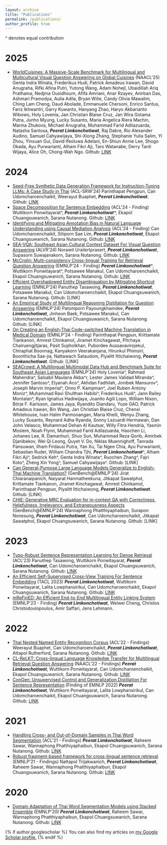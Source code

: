 ```yaml
---
layout: archive
title: "Publications"
permalink: /publications/
author_profile: true
---
```

^ denotes equal contribution

# 2025
- <a href="https://arxiv.org/pdf/2410.12705">WorldCuisines: A Massive-Scale Benchmark for Multilingual and Multicultural Visual Question Answering on Global Cuisines</a> (NAACL'25) Genta Indra Winata, Frederikus Hudi, Patrick Amadeus Irawan, David Anugraha, Rifki Afina Putri, Yutong Wang, Adam Nohejl, Ubaidillah Ariq Prathama, Nedjma Ousidhoum, Afifa Amriani, Anar Rzayev, Anirban Das, Ashmari Pramodya, Aulia Adila, Bryan Wilie, Candy Olivia Mawalim, Ching Lam Cheng, Daud Abolade, Emmanuele Chersoni, Enrico Santus, Fariz Ikhwantri, Garry Kuwanto, Hanyang Zhao, Haryo Akbarianto Wibowo, Holy Lovenia, Jan Christian Blaise Cruz, Jan Wira Gotama Putra, Junho Myung, Lucky Susanto, Maria Angelica Riera Machin, Marina Zhukova, Michael Anugraha, Muhammad Farid Adilazuarda, Natasha Santosa, ***Peerat Limkonchotiwat***, Raj Dabre, Rio Alexander Audino, Samuel Cahyawijaya, Shi-Xiong Zhang, Stephanie Yulia Salim, Yi Zhou, Yinxuan Gui, David Ifeoluwa Adelani, En-Shiun Annie Lee, Shogo Okada, Ayu Purwarianti, Alham Fikri Aji, Taro Watanabe, Derry Tanti Wijaya, Alice Oh, Chong-Wah Ngo. Github: [LINK](https://huggingface.co/datasets/worldcuisines/vqa)

# 2024
- <a href="https://aclanthology.org/2024.acl-srw.38.pdf">Seed-Free Synthetic Data Generation Framework for Instruction-Tuning LLMs: A Case Study in Thai</a> (ACL-SRW'24) Parinthapat Pengpun, Can Udomcharoenchaikit, Weerayut Buaphet, ***Peerat Limkonchotiwat***. Github: [LINK]()
- <a href="https://arxiv.org/pdf/2406.03125">Space Decomposition for Sentence Embedding</a> (ACL'24 - Finding) Wuttikorn Ponwitayarat^, ***Peerat Limkonchotiwat^***, Ekapol Chuangsuwanich, Sarana Nutanong. Github: [LINK]()
- <a href="https://aclanthology.org/2024.findings-acl.686.pdf">Identifying and Mitigating Annotation Bias in Natural Language Understanding using Causal Mediation Analysis</a> (ACL'24 - Finding) Can Udomcharoenchaikit, Sitiporn Sae Lim, ***Peerat Limkonchotiwat***, Ekapol Chuangsuwanich, Sarana Nutanong. Github: [LINK]()
- <a href="https://aclanthology.org/2024.alvr-1.15.pdf">SEA-VQA: Southeast Asian Cultural Context Dataset For Visual Question Answering</a> (ALVR'24) Norawit Urailertprasert, ***Peerat Limkonchotiwat***, Supasorn Suwajanakorn, Sarana Nutanong. Github: [LINK]()
- <a href="https://aclanthology.org/2024.findings-emnlp.157.pdf">McCrolin: Multi-consistency Cross-lingual Training for Retrieval Question Answering</a> (EMNLP'24 - Finding) ***Peerat Limkonchotiwat^***, Wuttikorn Ponwitayarat^, Potsawee Manakul, Can Udomcharoenchaikit, Ekapol Chuangsuwanich, Sarana Nutanong. Github: [LINK]()
- <a href="https://aclanthology.org/2024.emnlp-main.855.pdf">Efficient Overshadowed Entity Disambiguation by Mitigating Shortcut Learning</a> (EMNLP'24) Panuthep Tasawong, ***Peerat Limkonchotiwat***, Potsawee Manakul, Can Udomcharoenchaikit, Ekapol Chuangsuwanich, Sarana Nutanong. Github: [LINK]
- <a href="https://aclanthology.org/2024.emnlp-main.442.pdf">An Empirical Study of Multilingual Reasoning Distillation for Question Answering</a> (EMNLP'24) Patomporn Payoungkhamdee, ***Peerat Limkonchotiwat***, Jinheon Baek, Potsawee Manakul, Can Udomcharoenchaikit, Ekapol Chuangsuwanich, Sarana Nutanong. Github: [LINK]
- <a href="https://aclanthology.org/2024.findings-emnlp.351.pdf">On Creating an English-Thai Code-switched Machine Translation in Medical Domain</a> (EMNLP'24 - Finding) Parinthapat Pengpun, Krittamate Tiankanon, Amrest Chinkamol, Jiramet Kinchagawat, Pitchaya Chairuengjitjaras, Pasit Supholkhan, Pubordee Aussavavirojekul, Chiraphat Boonnag, Kanyakorn Veerakanjana, Hirunkul Phimsiri, Boonthicha Sae-jia, Nattawach Sataudom, Piyalitt Ittichaiwong, ***Peerat Limkonchotiwat***. Github: [LINK]
- <a href="https://aclanthology.org/2024.emnlp-main.296.pdf">	SEACrowd: A Multilingual Multimodal Data Hub and Benchmark Suite for Southeast Asian Languages</a> (EMNLP'24) Holy Lovenia^, Rahmad Mahendra^, Salsabil Maulana Akba^r, Lester James Validad Miranda^, Jennifer Santoso^, Elyanah Aco^, Akhdan Fadhilah, Jonibek Mansurov^, Joseph Marvin Imperial^, Onno P. Kampman^, Joel Ruben Antony Moniz^, Muhammad Ravi Shulthan Habibi^, Frederikus Hudi^, Jann Railey Montalan^, Ryan Ignatius Hadiwijaya, Joanito Agili Lopo, William Nixon, Börje F. Karlsson, James Jaya, Ryandito Diandaru, Yuze GAO, Patrick Amadeus Irawan, Bin Wang, Jan Christian Blaise Cruz, Chenxi Whitehouse, Ivan Halim Parmonangan, Maria Khelli, Wenyu Zhang, Lucky Susanto, Reynard Adha Ryanda, Sonny Lazuardi Hermawan, Dan John Velasco, Muhammad Dehan Al Kautsar, Willy Fitra Hendria, Yasmin Moslem, Noah Flynn, Muhammad Farid Adilazuarda, Haochen Li, Johanes Lee, R. Damanhuri, Shuo Sun, Muhammad Reza Qorib, Amirbek Djanibekov, Wei Qi Leong, Quyet V. Do, Niklas Muennighoff, Tanrada Pansuwan, Ilham Firdausi Putra, Yan Xu, Tai Ngee Chia, Ayu Purwarianti, Sebastian Ruder, William Chandra Tjhi,  ***Peerat Limkonchotiwat***^, Alham Fikri Aji^, Sedrick Keh^, Genta Indra Winata^, Ruochen Zhang^, Fajri Koto^, Zheng Xin Yong^, Samuel Cahyawijaya^. Github: [LINK]
- <a href="https://arxiv.org/pdf/2410.17145">Can General-Purpose Large Language Models Generalize to English-Thai Machine Translation?</a> (GenBench@EMNLP'24) Jirat Chiaranaipanich, Naiyarat Hanmatheekuna, Jitkapat Sawatphol, Krittamate Tiankanon, Jiramet Kinchagawat, Amrest Chinkamol, Parinthapat Pengpun, Piyalitt Ittichaiwong, ***Peerat Limkonchotiwat***. Github: [LINK]
- <a href="https://aclanthology.org/2024.genbench-1.10.pdf">CHIE: Generative MRC Evaluation for in-context QA with Correctness, Helpfulness, Irrelevancy, and Extraneousness Aspects</a> (GenBench@EMNLP'24) Wannaphong Phatthiyaphaibun, Surapon Nonesung, ***Peerat Limkonchotiwat***, Can Udomcharoenchaikit, Jitkapat Sawatphol, Ekapol Chuangsuwanich, Sarana Nutanong. Github: [LINK]


# 2023
- <a href="https://aclanthology.org/2023.acl-short.95.pdf">Typo-Robust Sentence Representation Learning for Dense Retrieval</a> (ACL'23) Panuthep Tasawong, Wuttikorn Ponwitayarat, ***Peerat Limkonchotiwat***, Can Udomcharoenchaikit, Ekapol Chuangsuwanich, Sarana Nutanong. Github: [LINK](https://github.com/panuthept/DST-DenseRetrieval)
- [An Efficient Self-Supervised Cross-View Training For Sentence Embedding](https://github.com/mrpeerat/SCT/blob/main/An_Efficient_Self_supervised_Cross_View_Training_For_Unsupervised_Sentence_Embedding.pdf) (TACL 2023) ***Peerat Limkonchotiwat***,  Wuttikorn Ponwitayarat, Lalita Lowphansirikul, Can Udomcharoenchaikit, Ekapol Chuangsuwanich, Sarana Nutanong. Github: [LINK](https://github.com/mrpeerat/SCT)
- [mReFinED: An Efficient End-to-End Multilingual Entity Linking System]() (EMNLP'23 - Finding) ***Peerat Limkonchotiwat***, Weiwei Cheng, Christos Christodoulopoulos, Amir Saffari, Jens Lehmann.


# 2022
- <a href="https://aclanthology.org/2022.findings-acl.116/">Thai Nested Named Entity Recognition Corpus</a> (ACL'22 - Findings) Weerayut Buaphet, Can Udomcharoenchaikit, ***Peerat Limkonchotiwat***, Attapol Rutherford, Sarana Nutanong. Github: [LINK](https://github.com/vistec-AI/Thai-NNER)
- <a href="https://openreview.net/forum?id=y42xxJ_xx8">CL-ReLKT: Cross-lingual Language Knowledge Transfer for Multilingual Retrieval Question Answering</a> (NAACL'22 - Findings) ***Peerat Limkonchotiwat***,  Wuttikorn Ponwitayarat, Can Udomcharoenchaikit, Ekapol Chuangsuwanich, Sarana Nutanong. Github: [LINK](https://github.com/mrpeerat/CL-ReLKT)
- [ConGen: Unsupervised Control and Generalization Distillation For Sentence Representation](https://github.com/KornWtp/ConGen/blob/main/ConGen__Unsupervised_Control_and_Generalization_Distillation_For_Sentence_Representation.pdf) (Finding of EMNLP 2022) ***Peerat Limkonchotiwat***,  Wuttikorn Ponwitayarat, Lalita Lowphansirikul, Can Udomcharoenchaikit, Ekapol Chuangsuwanich, Sarana Nutanong. Github: [LINK](https://github.com/KornWtp/ConGen)

# 2021
- <a href="https://aclanthology.org/2021.findings-acl.86/">Handling Cross- and Out-of-Domain Samples in Thai Word Segmentation</a> (ACL'21 - Findings) ***Peerat Limkonchotiwat***, Raheem Sawar, Wannaphong Phatthiyaphaibun, Ekapol Chuangsuwanich, Sarana Nutanong. Github: [LINK](https://github.com/mrpeerat/OSKut)
- <a href="https://aclanthology.org/2021.findings-emnlp.80/">Robust fragment-based framework for cross-lingual sentence retrieval</a> (EMNLP'21 - Findings) Nattapol Trijakwanich, ***Peerat Limkonchotiwat***, Raheem Sawar, Wannaphong Phatthiyaphaibun, Ekapol Chuangsuwanich, Sarana Nutanong. Github: [LINK](https://github.com/elmiaon/robust_fragment_representation)


# 2020
- [Domain Adaptation of Thai Word Segmentation Models using Stacked Ensemble](https://www.aclweb.org/anthology/2020.emnlp-main.315/) (EMNLP'20) ***Peerat Limkonchotiwat***, Raheem Sawar, Wannaphong Phatthiyaphaibun, Ekapol Chuangsuwanich, Sarana Nutanong. Github: [LINK](https://github.com/mrpeerat/SEFR_CUT)

{% if author.googlescholar %}
  You can also find my articles on <u><a href="{{https://scholar.google.com/citations?user=T-rvPZ4AAAAJ&hl=th}}">my Google Scholar profile</a>.</u>
{% endif %}

<!-- {% include base_path %} -->

<!-- {% for post in site.publications reversed %}
  {% include archive-single.html %}
{% endfor %} -->
